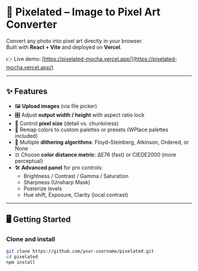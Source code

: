 # 🎨 Pixelated – Image to Pixel Art Converter

Convert any photo into pixel art directly in your browser.  
Built with **React + Vite** and deployed on **Vercel**.  

👉 Live demo: [https://pixelated-mocha.vercel.app/](https://pixelated-mocha.vercel.app/)

---

## ✨ Features

- 🖼️ **Upload images** (via file picker)
- 🎛️ Adjust **output width / height** with aspect ratio lock
- 🔲 Control **pixel size** (detail vs. chunkiness)
- 🎨 Remap colors to custom palettes or presets (WPlace palettes included)
- 🧮 Multiple **dithering algorithms**: Floyd–Steinberg, Atkinson, Ordered, or None
- ⚖️ Choose **color distance metric**: ΔE76 (fast) or CIEDE2000 (more perceptual)
- 🛠️ **Advanced panel** for pro controls:
  - Brightness / Contrast / Gamma / Saturation
  - Sharpness (Unsharp Mask)
  - Posterize levels
  - Hue shift, Exposure, Clarity (local contrast)

---

## 🖥️ Getting Started

### Clone and install
```bash
git clone https://github.com/your-username/pixelated.git
cd pixelated
npm install
